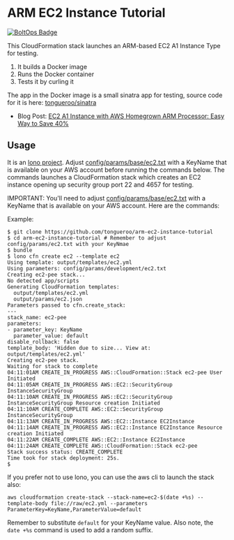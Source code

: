 # ARM EC2 Instance Tutorial

[![BoltOps Badge](https://img.boltops.com/boltops/badges/boltops-badge.png)](https://www.boltops.com)

This CloudFormation stack launches an ARM-based EC2 A1 Instance Type for testing.

1. It builds a Docker image
2. Runs the Docker container
3. Tests it by curling it

The app in the Docker image is a small sinatra app for testing, source code for it is here: [tongueroo/sinatra](https://github.com/tongueroo/sinatra)

* Blog Post: [EC2 A1 Instance with AWS Homegrown ARM Processor: Easy Way to Save 40%](https://blog.boltops.com/2018/12/16/ec2-a1-instance-with-aws-homegrown-arm-processor-easy-way-to-save-40)

## Usage

It is an [lono project](http://lono.cloud).  Adjust [config/params/base/ec2.txt](config/params/base/ec2.txt) with a KeyName that is available on your AWS account before running the commands below. The commands launches a CloudFormation stack which creates an EC2 instance opening up security group port 22 and 4657 for testing.

IMPORTANT: You'll need to adjust [config/params/base/ec2.txt](https://github.com/tongueroo/arm-ec2-instance-tutorial/blob/master/config/params/base/ec2.txt) with a KeyName that is available on your AWS account. Here are the commands:

Example:

    $ git clone https://github.com/tongueroo/arm-ec2-instance-tutorial
    $ cd arm-ec2-instance-tutorial # Remember to adjust config/params/ec2.txt with your KeyNmae
    $ bundle
    $ lono cfn create ec2 --template ec2
    Using template: output/templates/ec2.yml
    Using parameters: config/params/development/ec2.txt
    Creating ec2-pee stack...
    No detected app/scripts
    Generating CloudFormation templates:
      output/templates/ec2.yml
      output/params/ec2.json
    Parameters passed to cfn.create_stack:
    ---
    stack_name: ec2-pee
    parameters:
    - parameter_key: KeyName
      parameter_value: default
    disable_rollback: false
    template_body: 'Hidden due to size... View at: output/templates/ec2.yml'
    Creating ec2-pee stack.
    Waiting for stack to complete
    04:11:01AM CREATE_IN_PROGRESS AWS::CloudFormation::Stack ec2-pee User Initiated
    04:11:05AM CREATE_IN_PROGRESS AWS::EC2::SecurityGroup InstanceSecurityGroup
    04:11:10AM CREATE_IN_PROGRESS AWS::EC2::SecurityGroup InstanceSecurityGroup Resource creation Initiated
    04:11:10AM CREATE_COMPLETE AWS::EC2::SecurityGroup InstanceSecurityGroup
    04:11:13AM CREATE_IN_PROGRESS AWS::EC2::Instance EC2Instance
    04:11:14AM CREATE_IN_PROGRESS AWS::EC2::Instance EC2Instance Resource creation Initiated
    04:11:22AM CREATE_COMPLETE AWS::EC2::Instance EC2Instance
    04:11:24AM CREATE_COMPLETE AWS::CloudFormation::Stack ec2-pee
    Stack success status: CREATE_COMPLETE
    Time took for stack deployment: 25s.
    $

If you prefer not to use lono, you can use the aws cli to launch the stack also:

    aws cloudformation create-stack --stack-name=ec2-$(date +%s) --template-body file://raw/ec2.yml --parameters ParameterKey=KeyName,ParameterValue=default

Remember to substitute `default` for your KeyName value. Also note, the `date +%s` command is used to add a random suffix.
